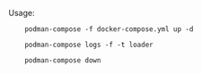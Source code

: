 
Usage:


        podman-compose -f docker-compose.yml up -d

        podman-compose logs -f -t loader

        podman-compose down


